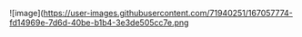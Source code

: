 ![image](https://user-images.githubusercontent.com/71940251/167057774-fd14969e-7d6d-40be-b1b4-3e3de505cc7e.png
